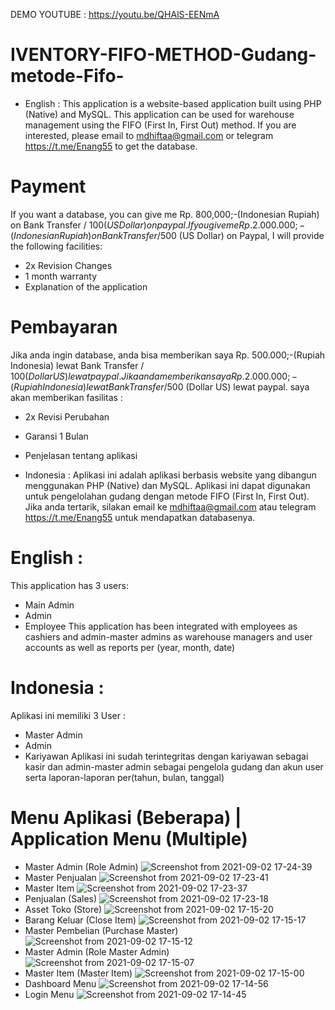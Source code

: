 DEMO YOUTUBE : https://youtu.be/QHAlS-EENmA

# IVENTORY-FIFO-METHOD-Gudang-metode-Fifo-
* English : 
This application is a website-based application built using PHP (Native) and MySQL. This application can be used for warehouse management using the FIFO (First In, First Out) method. If you are interested, please email to mdhiftaa@gmail.com or telegram https://t.me/Enang55 to get the database.

# Payment
If you want a database, you can give me Rp. 800,000;-(Indonesian Rupiah) on Bank Transfer / $100 (US Dollar) on paypal.
If you give me Rp. 2.000.000;- (Indonesian Rupiah) on Bank Transfer /$500 (US Dollar) on Paypal, I will provide the following facilities:
* 2x Revision Changes
* 1 month warranty
* Explanation of the application

# Pembayaran 
Jika anda ingin database, anda bisa memberikan saya Rp. 500.000;-(Rupiah Indonesia) lewat Bank Transfer / $100 (Dollar US) lewat paypal.
Jika anda memberikan saya Rp. 2.000.000;- (Rupiah Indonesia) lewat Bank Transfer /$500 (Dollar US) lewat paypal. saya akan memberikan fasilitas :
* 2x Revisi Perubahan
* Garansi 1 Bulan
* Penjelasan tentang aplikasi

* Indonesia : 
Aplikasi ini adalah aplikasi berbasis website yang dibangun menggunakan PHP (Native) dan MySQL. Aplikasi ini dapat digunakan untuk pengelolahan gudang dengan metode FIFO (First In, First Out). Jika anda tertarik, silakan email ke mdhiftaa@gmail.com atau telegram https://t.me/Enang55 untuk mendapatkan databasenya.

# English :
This application has 3 users:
- Main Admin
- Admin
- Employee
This application has been integrated with employees as cashiers and admin-master admins as warehouse managers and user accounts as well as reports per (year, month, date)

# Indonesia :
Aplikasi ini memiliki 3 User : 
- Master Admin
- Admin
- Kariyawan
Aplikasi ini sudah terintegritas dengan kariyawan sebagai kasir dan admin-master admin sebagai pengelola gudang dan akun user serta laporan-laporan per(tahun, bulan, tanggal)

# Menu Aplikasi (Beberapa) | Application Menu (Multiple)
* Master Admin (Role Admin)
![Screenshot from 2021-09-02 17-24-39](https://user-images.githubusercontent.com/55729354/131829987-d98b4b23-103f-439a-b252-cb3edd3824a6.png)
* Master Penjualan
![Screenshot from 2021-09-02 17-23-41](https://user-images.githubusercontent.com/55729354/131829989-39af5f95-3eeb-4392-9d64-6aeaf13f137c.png)
* Master Item
![Screenshot from 2021-09-02 17-23-37](https://user-images.githubusercontent.com/55729354/131829991-cd331e90-8dc2-483c-b369-293a5f3c20ac.png)
* Penjualan (Sales)
![Screenshot from 2021-09-02 17-23-18](https://user-images.githubusercontent.com/55729354/131829993-6698fb7f-bf6b-45d9-a741-ce62f0734ad5.png)
* Asset Toko (Store)
![Screenshot from 2021-09-02 17-15-20](https://user-images.githubusercontent.com/55729354/131829996-86b9e4ce-9f73-4f0e-bee3-6426f7dbf142.png)
* Barang Keluar (Close Item)
![Screenshot from 2021-09-02 17-15-17](https://user-images.githubusercontent.com/55729354/131829999-215128f4-6aec-4c85-acef-b46cf596e4be.png)
* Master Pembelian (Purchase Master)
![Screenshot from 2021-09-02 17-15-12](https://user-images.githubusercontent.com/55729354/131830003-99b4eafc-c7b7-46af-ae95-12090df9d39e.png)
* Master Admin (Role Master Admin)
![Screenshot from 2021-09-02 17-15-07](https://user-images.githubusercontent.com/55729354/131830004-774fc9fa-0b49-4c1c-bb37-b52a4582c01d.png)
* Master Item (Master Item)
![Screenshot from 2021-09-02 17-15-00](https://user-images.githubusercontent.com/55729354/131830005-3b9f7a3c-6a41-4204-b187-493b5d15b617.png)
* Dashboard Menu
![Screenshot from 2021-09-02 17-14-56](https://user-images.githubusercontent.com/55729354/131830007-671dfaeb-508a-4b7d-8439-1dd461b5b8c2.png)
* Login Menu
![Screenshot from 2021-09-02 17-14-45](https://user-images.githubusercontent.com/55729354/131830010-92089b2a-ad6a-4fb3-9329-0644f4b398bf.png)
